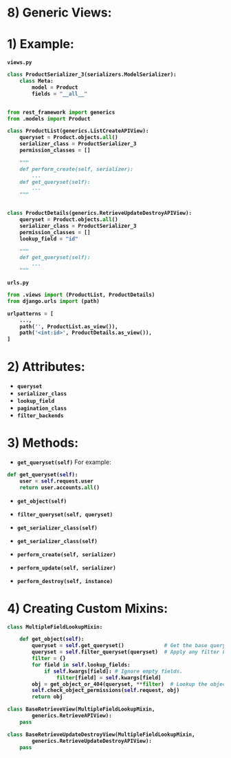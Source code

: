 # 8) Generic Views:


# 1) Example:
<b>

`views.py`

```python
class ProductSerializer_3(serializers.ModelSerializer):
    class Meta:
        model = Product
        fields = "__all__"


from rest_framework import generics
from .models import Product

class ProductList(generics.ListCreateAPIView):
    queryset = Product.objects.all()
    serializer_class = ProductSerializer_3
    permission_classes = []

    """
    def perform_create(self, serializer):
        ...
    def get_queryset(self):
        ...
    """


class ProductDetails(generics.RetrieveUpdateDestroyAPIView):
    queryset = Product.objects.all()
    serializer_class = ProductSerializer_3
    permission_classes = []
    lookup_field = "id"

    """
    def get_queryset(self):
        ...
    """
```

`urls.py`
```python
from .views import (ProductList, ProductDetails)
from django.urls import (path)

urlpatterns = [
    ...,
    path('', ProductList.as_view()),
    path('<int:id>', ProductDetails.as_view()),
]
```
</b>














































# 2) Attributes:


- **`queryset`**
- **`serializer_class`**
- **`lookup_field`**
- **`pagination_class`**
- **`filter_backends`**
















































# 3) Methods:




- **`get_queryset(self)`**
For example:
<b>

```python
def get_queryset(self):
    user = self.request.user
    return user.accounts.all()
```
</b>



- **`get_object(self)`**

- **`filter_queryset(self, queryset)`**
- **`get_serializer_class(self)`**
- **`get_serializer_class(self)`**


      
- **`perform_create(self, serializer)`**
- **`perform_update(self, serializer)`**
- **`perform_destroy(self, instance)`**











































# 4) Creating Custom Mixins:



<b>



```python
class MultipleFieldLookupMixin:

    def get_object(self):
        queryset = self.get_queryset()             # Get the base queryset
        queryset = self.filter_queryset(queryset)  # Apply any filter backends
        filter = {}
        for field in self.lookup_fields:
            if self.kwargs[field]: # Ignore empty fields.
                filter[field] = self.kwargs[field]
        obj = get_object_or_404(queryset, **filter)  # Lookup the object
        self.check_object_permissions(self.request, obj)
        return obj
```





```python
class BaseRetrieveView(MultipleFieldLookupMixin,
        generics.RetrieveAPIView):
    pass

class BaseRetrieveUpdateDestroyView(MultipleFieldLookupMixin,
        generics.RetrieveUpdateDestroyAPIView):
    pass
```


</b>
